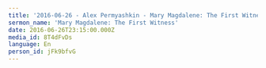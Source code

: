 ```yaml
---
title: '2016-06-26 - Alex Permyashkin - Mary Magdalene: The First Witness'
sermon_name: 'Mary Magdalene: The First Witness'
date: 2016-06-26T23:15:00.000Z
media_id: 8T4dFvDs
language: En
person_id: jFk9bfvG
---
```


